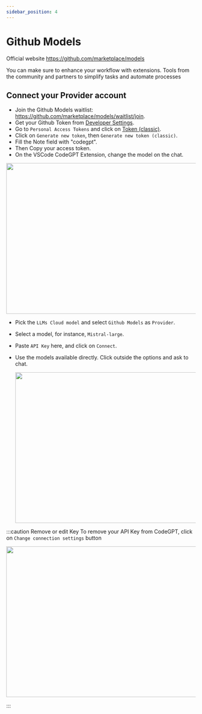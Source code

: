 ```yaml
---
sidebar_position: 4
---
```

# Github Models

Official website https://github.com/marketplace/models

You can make sure to enhance your workflow with extensions.
Tools from the community and partners to simplify tasks and automate processes

## Connect your Provider account

- Join the Github Models waitlist: https://github.com/marketplace/models/waitlist/join.
- Get your Github Token from [Developer Settings](https://github.com/settings/apps).
- Go to `Personal Access Tokens` and click on [Token (classic)](https://github.com/settings/tokens).
- Click on `Generate new token`, then `Generate new token (classic)`.
- Fill the Note field with "codegpt".
- Then Copy your access token.   
- On the VSCode CodeGPT Extension, change the model on the chat.

<p align="center"><img width="550" height="400" src="https://github.com/user-attachments/assets/654fde38-2dac-453c-9769-830a70086504"/></p>

- Pick the `LLMs Cloud model` and select `Github Models` as `Provider`.
- Select a model, for instance, `Mistral-large`.
- Paste `API Key` here, and click on `Connect`.
- Use the models available directly. Click outside the options and ask to chat.

  <p align="center"><img width="550" height="400" src="https://github.com/user-attachments/assets/68adca4e-4883-46b4-a834-34a4a11aa559"/></p>

:::caution Remove or edit Key
To remove your API Key from CodeGPT, click on `Change connection settings` button
 <p align="center"><img width="550" height="400" src="https://github.com/user-attachments/assets/80c61868-3a7a-4972-bd46-c2540604a5d6"/></p>
:::





